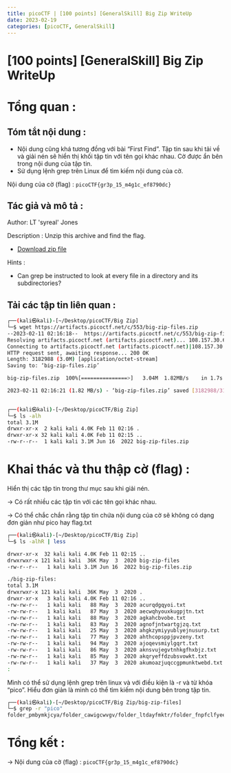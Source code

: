 ```yaml
---
title: picoCTF | [100 points] [GeneralSkill] Big Zip WriteUp
date: 2023-02-19
categories: [picoCTF, GeneralSkill]
---
```



# [100 points] [GeneralSkill] Big Zip WriteUp



# Tổng quan :

## Tóm tắt nội dung :

- Nội dung cũng khá tương đồng với bài “First Find”. Tập tin sau khi tải về và giải nén sẽ hiển thị khối tập tin với tên gọi khác nhau. Cờ được ẩn bên trong nội dung của tập tin.
- Sử dụng lệnh grep trên Linux để tìm kiếm nội dung của cờ.

Nội dung của cờ (flag) : `picoCTF{gr3p_15_m4g1c_ef8790dc}`

## Tác giả và mô tả :

Author: LT 'syreal' Jones

Description : Unzip this archive and find the flag.

- [Download zip file](https://artifacts.picoctf.net/c/553/big-zip-files.zip)

Hints : 

- Can grep be instructed to look at every file in a directory and its subdirectories?

## Tải các tập tin liên quan :

```bash
┌──(kali㉿kali)-[~/Desktop/picoCTF/Big Zip]
└─$ wget https://artifacts.picoctf.net/c/553/big-zip-files.zip
--2023-02-11 02:16:18--  https://artifacts.picoctf.net/c/553/big-zip-files.zip
Resolving artifacts.picoctf.net (artifacts.picoctf.net)... 108.157.30.63, 108.157.30.86, 108.157.30.45, ...
Connecting to artifacts.picoctf.net (artifacts.picoctf.net)|108.157.30.63|:443... connected.
HTTP request sent, awaiting response... 200 OK
Length: 3182988 (3.0M) [application/octet-stream]
Saving to: ‘big-zip-files.zip’

big-zip-files.zip  100%[===============>]   3.04M  1.82MB/s    in 1.7s    

2023-02-11 02:16:21 (1.82 MB/s) - ‘big-zip-files.zip’ saved [3182988/3182988]

                                                                           
┌──(kali㉿kali)-[~/Desktop/picoCTF/Big Zip]
└─$ ls -alh 
total 3.1M
drwxr-xr-x  2 kali kali 4.0K Feb 11 02:16 .
drwxr-xr-x 32 kali kali 4.0K Feb 11 02:15 ..
-rw-r--r--  1 kali kali 3.1M Jun 16  2022 big-zip-files.zip
```

# Khai thác và thu thập cờ (flag) :

Hiển thị các tập tin trong thư mục sau khi giải nén.

→ Có rất nhiều các tập tin với các tên gọi khác nhau. 

→ Có thể chắc chắn rằng tập tin chứa nội dung của cờ sẽ không có dạng đơn giản như pico hay flag.txt

```bash
┌──(kali㉿kali)-[~/Desktop/picoCTF/Big Zip]
└─$ ls -alhR | less

drwxr-xr-x  32 kali kali 4.0K Feb 11 02:15 ..
drwxrwxr-x 121 kali kali  36K May  3  2020 big-zip-files
-rw-r--r--   1 kali kali 3.1M Jun 16  2022 big-zip-files.zip

./big-zip-files:
total 3.1M
drwxrwxr-x 121 kali kali  36K May  3  2020 .
drwxr-xr-x   3 kali kali 4.0K Feb 11 02:16 ..
-rw-rw-r--   1 kali kali   88 May  3  2020 acurqdgqyoi.txt
-rw-rw-r--   1 kali kali   87 May  3  2020 aecwqhyouxkugpjtn.txt
-rw-rw-r--   1 kali kali   88 May  3  2020 agkahcbvobe.txt
-rw-rw-r--   1 kali kali   83 May  3  2020 agnofjntwartgjzq.txt
-rw-rw-r--   1 kali kali   25 May  3  2020 ahgkzymiyyublyejnusurp.txt
-rw-rw-r--   1 kali kali   77 May  3  2020 ahthcopsppjpvzeny.txt
-rw-rw-r--   1 kali kali   94 May  3  2020 ajoqevsmiylgqrt.txt
-rw-rw-r--   1 kali kali   86 May  3  2020 aknsvujegvtnhkgfhxbjz.txt
-rw-rw-r--   1 kali kali   85 May  3  2020 akqryeffdzubsvowkt.txt
-rw-rw-r--   1 kali kali   37 May  3  2020 akumoazjuqccgpmunktwebd.txt
:
```

Mình có thể sử dụng lệnh grep trên linux và với điều kiện là -r và từ khóa “pico”. Hiểu đơn giản là mình có thể tìm kiếm nội dung bên trong tập tin.

```bash
┌──(kali㉿kali)-[~/Desktop/picoCTF/Big Zip/big-zip-files]
└─$ grep -r "pico"   
folder_pmbymkjcya/folder_cawigcwvgv/folder_ltdayfmktr/folder_fnpfclfyee/whzxrpivpqld.txt:information on the record will last a billion years. Genes and brains and books encode picoCTF{gr3p_15_m4g1c_ef8790dc}
```

# Tổng kết :

→ Nội dung của cờ (flag) : `picoCTF{gr3p_15_m4g1c_ef8790dc}`